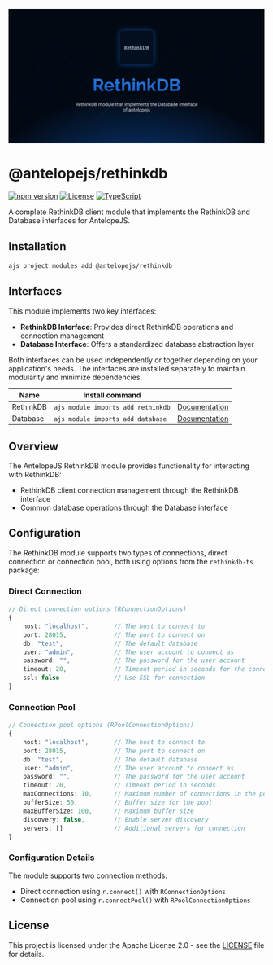 ![RethinkDB](.github/social-card.png)

# @antelopejs/rethinkdb

[![npm version](https://img.shields.io/npm/v/@antelopejs/rethinkdb.svg)](https://www.npmjs.com/package/@antelopejs/rethinkdb)
[![License](https://img.shields.io/badge/license-Apache--2.0-blue.svg)](https://opensource.org/licenses/Apache-2.0)
[![TypeScript](https://img.shields.io/badge/TypeScript-5.0-blue)](https://www.typescriptlang.org/)

A complete RethinkDB client module that implements the RethinkDB and Database interfaces for AntelopeJS.

## Installation

```bash
ajs project modules add @antelopejs/rethinkdb
```

## Interfaces

This module implements two key interfaces:

- **RethinkDB Interface**: Provides direct RethinkDB operations and connection management
- **Database Interface**: Offers a standardized database abstraction layer

Both interfaces can be used independently or together depending on your application's needs. The interfaces are installed separately to maintain modularity and minimize dependencies.


| Name          | Install command                         |                                                                    |
| ------------- | --------------------------------------- | ------------------------------------------------------------------ |
| RethinkDB     | `ajs module imports add rethinkdb`      | [Documentation](https://github.com/AntelopeJS/interface-rethinkdb) |
| Database      | `ajs module imports add database`       | [Documentation](https://github.com/AntelopeJS/interface-database)  |

## Overview

The AntelopeJS RethinkDB module provides functionality for interacting with RethinkDB:

- RethinkDB client connection management through the RethinkDB interface
- Common database operations through the Database interface

## Configuration

The RethinkDB module supports two types of connections, direct connection or connection pool, both using options from the `rethinkdb-ts` package:

### Direct Connection

```typescript
// Direct connection options (RConnectionOptions)
{
    host: "localhost",       // The host to connect to
    port: 28015,             // The port to connect on
    db: "test",              // The default database
    user: "admin",           // The user account to connect as
    password: "",            // The password for the user account
    timeout: 20,             // Timeout period in seconds for the connection to be opened
    ssl: false               // Use SSL for connection
}
```

### Connection Pool

```typescript
// Connection pool options (RPoolConnectionOptions)
{
    host: "localhost",       // The host to connect to
    port: 28015,             // The port to connect on
    db: "test",              // The default database
    user: "admin",           // The user account to connect as
    password: "",            // The password for the user account
    timeout: 20,             // Timeout period in seconds
    maxConnections: 10,      // Maximum number of connections in the pool
    bufferSize: 50,          // Buffer size for the pool
    maxBufferSize: 100,      // Maximum buffer size
    discovery: false,        // Enable server discovery
    servers: []              // Additional servers for connection
}
```

### Configuration Details

The module supports two connection methods:

- Direct connection using `r.connect()` with `RConnectionOptions`
- Connection pool using `r.connectPool()` with `RPoolConnectionOptions`

## License

This project is licensed under the Apache License 2.0 - see the [LICENSE](LICENSE) file for details.
